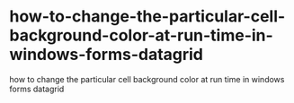 # how-to-change-the-particular-cell-background-color-at-run-time-in-windows-forms-datagrid
how to change the particular cell background color at run time in windows forms datagrid
